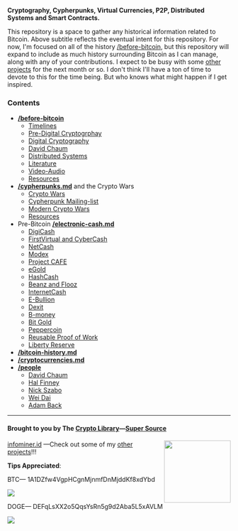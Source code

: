 **Cryptography, Cypherpunks, Virtual Currencies, P2P, Distributed Systems and Smart Contracts.**

This repository is a space to gather any historical information related to Bitcoin. Above subtitle reflects the eventual intent for this repository. For now, I'm focused on all of the history [/before-bitcoin](/before-bitcoin), but this repository will expand to include as much history surrounding Bitcoin as I can manage, along with any of your contributions. I expect to be busy with some [other projects](/projects.md) for the next month or so. I don't think I'll have a ton of time to devote to this for the time being. But who knows what might happen if I get inspired.

### Contents

* [**/before-bitcoin**](#before-bitcoin)
  * [Timelines](https://github.com/infominer33/bitcoin-history/tree/master/before-bitcoin/#timelines-)
  * [Pre-Digital Cryptogrphay](https://github.com/infominer33/bitcoin-history/tree/master/before-bitcoin/#pre-digital-cryptography-)
  * [Digital Cryptography](https://github.com/infominer33/bitcoin-history/tree/master/before-bitcoin/#digital-cryptography-)
  * [David Chaum](https://github.com/infominer33/bitcoin-history/tree/master/before-bitcoin/#David-Chaum-)
  * [Distributed Systems](https://github.com/infominer33/bitcoin-history/tree/master/before-bitcoin/#distributed-systems-)
  * [Literature](https://github.com/infominer33/bitcoin-history/tree/master/before-bitcoin/#Literature-)
  * [Video-Audio](https://github.com/infominer33/bitcoin-history/tree/master/before-bitcoin/#Video-Audio-)
  * [Resources](https://github.com/infominer33/bitcoin-history/tree/master/before-bitcoin/#Resources-)
* [**/cypherpunks.md**](https://github.com/infominer33/bitcoin-history/blob/master/before-bitcoin/cypherpunks.md) and the Crypto Wars
  * [Crypto Wars](https://github.com/infominer33/bitcoin-history/tree/master/before-bitcoin/cypherpunks.md#crypto-wars-)
  * [Cypherpunk Mailing-list](https://github.com/infominer33/bitcoin-history/tree/master/before-bitcoin/cypherpunks.md#cypherpunk-mailinglist-)
  * [Modern Crypto Wars](https://github.com/infominer33/bitcoin-history/tree/master/before-bitcoin/cypherpunks.md#modern-crypto-wars-)
  * [Resources](https://github.com/infominer33/bitcoin-history/tree/master/before-bitcoin/cypherpunks.md#resources-)
* Pre-Bitcoin [**/electronic-cash.md**](https://github.com/infominer33/bitcoin-history/tree/master/before-bitcoin/electronic-cash.md) 
  * [DigiCash](https://github.com/infominer33/bitcoin-history/tree/master/before-bitcoin/electronic-cash.md#digicash-)
  * [FirstVirtual and CyberCash](https://github.com/infominer33/bitcoin-history/tree/master/before-bitcoin/electronic-cash.md#FirstVirtual-and-CyberCash-)
  * [NetCash](https://github.com/infominer33/bitcoin-history/tree/master/before-bitcoin/electronic-cash.md#netcash-)
  * [Modex](https://github.com/infominer33/bitcoin-history/tree/master/before-bitcoin/electronic-cash.md#Modex-)
  * [Project CAFE](https://github.com/infominer33/bitcoin-history/tree/master/before-bitcoin/electronic-cash.md#Project-Cafe-)
  * [eGold](https://github.com/infominer33/bitcoin-history/tree/master/before-bitcoin/electronic-cash.md#eGold-)
  * [HashCash](https://github.com/infominer33/bitcoin-history/tree/master/before-bitcoin/electronic-cash.md#HashCash-)
  * [Beanz and Flooz](https://github.com/infominer33/bitcoin-history/tree/master/before-bitcoin/electronic-cash.md#beenz-and-flooz-)
  * [InternetCash](https://github.com/infominer33/bitcoin-history/tree/master/before-bitcoin/electronic-cash.md#internetcash-)
  * [E-Bullion](https://github.com/infominer33/bitcoin-history/tree/master/before-bitcoin/electronic-cash.md#E-Bullion-)
  * [Dexit](https://github.com/infominer33/bitcoin-history/tree/master/before-bitcoin/electronic-cash.md#Dexit-)
  * [B-money](https://github.com/infominer33/bitcoin-history/tree/master/before-bitcoin/electronic-cash.md#b-money-)
  * [Bit Gold](https://github.com/infominer33/bitcoin-history/tree/master/before-bitcoin/electronic-cash.md#Bit-Gold-)
  * [Peppercoin](https://github.com/infominer33/bitcoin-history/tree/master/before-bitcoin/electronic-cash.md#peppercoin-)
  * [Reusable Proof of Work](https://github.com/infominer33/bitcoin-history/tree/master/before-bitcoin/electronic-cash.md#reusable-proof-of-work-)
  * [Liberty Reserve](https://github.com/infominer33/bitcoin-history/tree/master/before-bitcoin/electronic-cash.md#liberty-reserve-)
* [**/bitcoin-history.md**](https://github.com/infominer33/bitcoin-history/blob/master/bitcoin-history.md) 
* [**/cryptocurrencies.md**](https://github.com/infominer33/bitcoin-history/blob/master/cryptocurrencies.md)
* [**/people**](https://github.com/infominer33/bitcoin-history/tree/master/people)
  * [David Chaum](https://github.com/infominer33/bitcoin-history/blob/master/david-chaum.md)
  * [Hal Finney](https://github.com/infominer33/bitcoin-history/blob/master/hal-finney.md)
  * [Nick Szabo](https://github.com/infominer33/bitcoin-history/blob/master/nick-szabo.md)
  * [Wei Dai](https://github.com/infominer33/bitcoin-history/blob/master/wei-dai.md)
  * [Adam Back](https://github.com/infominer33/bitcoin-history/blob/master/adam-back.md)
  
---

#### Brought to you by The [Crypto Library](http://crypt0library.net)—[Super Source](https://github.com/infominer33/Crypto-library)
[<img src="https://i.imgur.com/zeYCNMS.jpg" align="right" width="150" height="140">](https://github.com/infominer33/Crypto-library)

[infominer.id](https://infominer.id/) —Check out some of my [other projects](projects.md)!!!

**Tips Appreciated**:

BTC— 1A1DZfw4VgpHCgnMjnmfDnMjddKf8xdYbd

![](http://imgur.com/yXLLm9Bl.png) 

DOGE— DEFqLsXX2o5QqsYsRn5g9d2Aba5L5xAVLM

![](https://i.imgur.com/0zBLoUP.png) 

